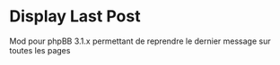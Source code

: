 # Display Last Post
Mod pour phpBB 3.1.x permettant de reprendre le dernier message sur toutes les pages
